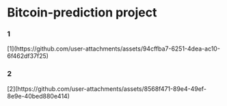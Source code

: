 <h1>Bitcoin-prediction project</h1>

<h3>1</h3>
[1](https://github.com/user-attachments/assets/94cffba7-6251-4dea-ac10-6f462df37f25)


<h3>2</h3>
[2](https://github.com/user-attachments/assets/8568f471-89e4-49ef-8e9e-40bed880e414)



